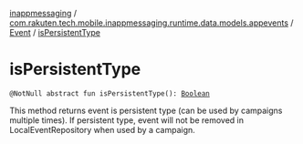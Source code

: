 [inappmessaging](../../index.md) / [com.rakuten.tech.mobile.inappmessaging.runtime.data.models.appevents](../index.md) / [Event](index.md) / [isPersistentType](./is-persistent-type.md)

# isPersistentType

`@NotNull abstract fun isPersistentType(): `[`Boolean`](https://kotlinlang.org/api/latest/jvm/stdlib/kotlin/-boolean/index.html)

This method returns event is persistent type (can be used by campaigns multiple times).
If persistent type, event will not be removed in LocalEventRepository when used by a campaign.

